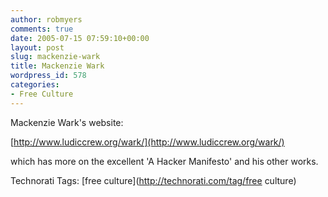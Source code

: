 ```yaml
---
author: robmyers
comments: true
date: 2005-07-15 07:59:10+00:00
layout: post
slug: mackenzie-wark
title: Mackenzie Wark
wordpress_id: 578
categories:
- Free Culture
---
```


  
Mackenzie Wark's website:  


  
[http://www.ludiccrew.org/wark/](http://www.ludiccrew.org/wark/)  


  
which has more on the excellent 'A Hacker Manifesto' and his other works.  


  


Technorati Tags: [free culture](http://technorati.com/tag/free culture)

  



